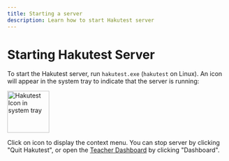 ```yaml
---
title: Starting a server
description: Learn how to start Hakutest server
---
```


# Starting Hakutest Server

To start the Hakutest server, run `hakutest.exe` (`hakutest` on Linux). An icon
will appear in the system tray to indicate that the server is running:

<img src="/hakutest.svg" alt="Hakutest Icon in system tray" width="96">

Click on icon to display the context menu. You can stop server by clicking "Quit
Hakutest", or open the [Teacher Dashboard](/handbook/guide/02-dashboard) by
clicking "Dashboard".
